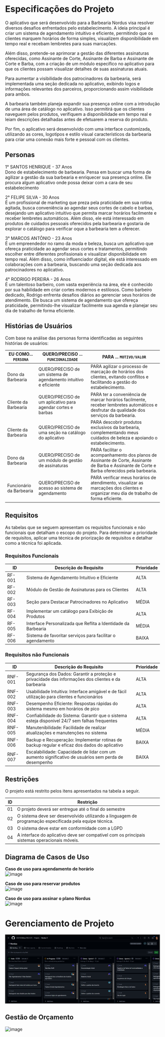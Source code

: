 # Especificações do Projeto

O aplicativo que será desenvolvido para a Barbearia Nordus visa resolver diversos desafios enfrentados pelo estabelecimento. A ideia principal é criar um sistema de agendamento intuitivo e eficiente, permitindo que os clientes marquem horários de forma simples, visualizem disponibilidade em tempo real e recebam lembretes para suas marcações.

Além disso, pretende-se aprimorar a gestão das diferentes assinaturas oferecidas, como Assinante de Corte, Assinante de Barba e Assinante de Corte e Barba, com a criação de um módulo específico no aplicativo para que os clientes possam visualizar detalhes de suas assinaturas atuais.

Para aumentar a visibilidade dos patrocinadores da barbearia, será implementada uma seção dedicada no aplicativo, exibindo logos e informações relevantes dos parceiros, proporcionando assim visibilidade para ambos.

A barbearia também planeja expandir sua presença online com a introdução de uma área de catálogo no aplicativo. Isso permitirá que os clientes naveguem pelos produtos, verifiquem a disponibilidade em tempo real e leiam descrições detalhadas antes de efetuarem a reserva do produto.

Por fim, o aplicativo será desenvolvido com uma interface customizada, utilizando as cores, logotipos e estilo visual característicos da barbearia para criar uma conexão mais forte e pessoal com os clientes.

## Personas

1° SANTOS HENRIQUE - 37 Anos <br>
Dono de estabelecimento de barbearia. Pensa em buscar uma forma de agilizar a gestão da sua barbearia e enriquecer sua presença online.
Ele procura algum aplicativo onde possa deixar com a cara de seu estabelecimento

2° FELIPE SILVA - 30 Anos <br>
É um profissional de marketing que preza pela praticidade em sua rotina agitada, busca conveniência ao agendar seus cortes de cabelo e barbas, desejando um aplicativo intuitivo que permita marcar horários facilmente e receber lembretes automáticos. Além disso, ele está interessado em produtos de cuidados pessoais oferecidos pela barbearia e gostaria de explorar o catálogo para verificar oque a barbearia tem a oferecer.

3° MARCOS ANTÔNIO - 23 Anos <br>
É um empreendedor no ramo da moda e beleza, busca um aplicativo que ofereça praticidade ao agendar seus cortes e tratamentos, permitindo escolher entre diferentes profissionais e visualizar disponibilidade em tempo real. Além disso, como influenciador digital, ele está interessado em colaborações com a barbearia, buscando uma seção dedicada aos patrocinadores no aplicativo.

4° RODRIGO PEREIRA - 26 Anos <br>
É um talentoso barbeiro, com vasta experiência na área, ele é conhecido por sua habilidade em criar cortes modernos e estilosos. Como barbeiro dedicado, Rodrigo enfrenta desafios diários ao gerenciar seus horários de atendimento. Ele busca um sistema de agendamento que ofereça praticidade, permitindo-lhe visualizar facilmente sua agenda e planejar seu dia de trabalho de forma eficiente. 

## Histórias de Usuários

Com base na análise das personas forma identificadas as seguintes histórias de usuários:

|EU COMO... `PERSONA`| QUERO/PRECISO ... `FUNCIONALIDADE` |PARA ... `MOTIVO/VALOR`                 |
|--------------------|------------------------------------|----------------------------------------|
|Dono da Barbearia   | QUERO/PRECISO de um sistema de agendamento intuitivo e eficiente         | PARA agilizar o processo de marcação de horários dos clientes, evitando conflitos e facilitando a gestão do estabelecimento.               |
|Cliente da Barbearia      | QUERO/PRECISO de um aplicativo para agendar cortes e barbas                 | PARA ter a conveniência de marcar horários facilmente, receber lembretes automáticos e desfrutar da qualidade dos serviços da barbearia. |
|Cliente da Barbearia| QUERO/PRECISO de uma seção na catálogo do aplicativo | PARA descobrir produtos exclusivos da barbearia, complementando meus cuidados de beleza e apoiando o estabelecimento. |
|Dono da Barbearia| QUERO/PRECISO de um módulo de gestão de assinaturas |PARA facilitar o acompanhamento dos planos de Assinante de Corte, Assinante de Barba e Assinante de Corte e Barba oferecidos pela barbearia.
|Funcionário da Barbearia |QUERO/PRECISO de acesso ao sistema de agendamento | PARA verificar meus horários de atendimento, visualizar as marcações dos clientes e organizar meu dia de trabalho de forma eficiente.|


## Requisitos

As tabelas que se seguem apresentam os requisitos funcionais e não funcionais que detalham o escopo do projeto. Para determinar a prioridade de requisitos, aplicar uma técnica de priorização de requisitos e detalhar como a técnica foi aplicada.

### Requisitos Funcionais

|ID    | Descrição do Requisito  | Prioridade |
|------|-----------------------------------------|----|
|RF-001| Sistema de Agendamento Intuitivo e Eficiente| ALTA | 
|RF-002| Módulo de Gestão de Assinaturas para os Clientes  | ALTA |
|RF-003| Seção para Destacar Patrocinadores no Aplicativo | MÉDIA|
|RF-004| Implementar um catálogo para Exibição de Produtos|ALTA|
|RF-005| Interface Personalizada que Reflita a Identidade da Barbearia|MÈDIA|
|RF-006| Sistema de favoritar serviços para facilitar o agendamento|BAIXA|

### Requisitos não Funcionais

|ID     | Descrição do Requisito  |Prioridade |
|-------|-------------------------|----|
|RNF-001|	Segurança dos Dados: Garantir a proteção e privacidade das informações dos clientes e da barbearia	|ALTA|
|RNF-002| Usabilidade Intuitiva: Interface amigável e de fácil utilização para clientes e funcionários	|ALTA|
|RNF-003|	Desempenho Eficiente: Respostas rápidas do sistema mesmo em horários de pico	|ALTA|
|RNF-004|	Confiabilidade do Sistema: Garantir que o sistema esteja disponível 24/7 sem falhas frequentes	|ALTA|
|RNF-005|	Manutenibilidade: Facilidade de realizar atualizações e manutenções no sistema	|MÉDIA|
|RNF-006|	Backup e Recuperação: Implementar rotinas de backup regular e eficaz dos dados do aplicativo	|BAIXA|
|RNF-007|	Escalabilidade: Capacidade de lidar com um aumento significativo de usuários sem perda de desempenho|	BAIXA|

## Restrições

O projeto está restrito pelos itens apresentados na tabela a seguir.

|ID| Restrição                                             |
|--|-------------------------------------------------------|
|01| O projeto deverá ser entregue até o final do semestre |
|02| O sistema deve ser desenvolvido utilizando a linguagem de programação especificada pela equipe técnica.|
|03| O sistema deve estar em conformidade com a LGPD|
|04| A interface do aplicativo deve ser compatível com os principais sistemas operacionais móveis.|

## Diagrama de Casos de Uso
<strong>Caso de uso para agendamento de horário</strong> <br>
![image](https://github.com/ICEI-PUCMinas-PSG-SI-TI/icei-pucminas-psg-ads-ti-tiam-2024-1-nordus/assets/116689119/80ff81aa-56e1-44a2-87af-7322481e787a)

<strong>Caso de uso para reservar produtos</strong> <br>
![image](https://github.com/ICEI-PUCMinas-PSG-SI-TI/icei-pucminas-psg-ads-ti-tiam-2024-1-nordus/assets/116689119/3d876d64-b624-4929-a627-cf50c51b97e6)

<strong> Caso de uso para assinar o plano Nordus</strong><br>
![image](https://github.com/ICEI-PUCMinas-PSG-SI-TI/icei-pucminas-psg-ads-ti-tiam-2024-1-nordus/assets/116689119/29bae029-dcf1-4deb-a9c7-6b90703cd4a3)


# Gerenciamento de Projeto

![Kanban](img/kanban.png)

## Gestão de Orçamento

![image](https://github.com/ICEI-PUCMinas-PSG-SI-TI/icei-pucminas-psg-ads-ti-tiam-2024-1-nordus/assets/116689119/9f4eead9-e67e-47ec-937f-93af9c037cbe)





